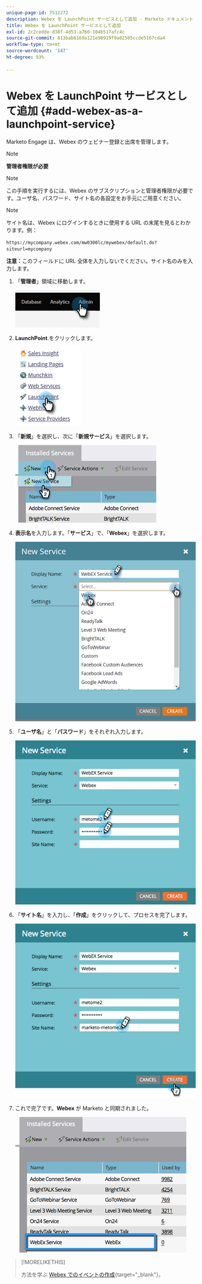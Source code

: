 ```yaml
---
unique-page-id: 7512272
description: Webex を LaunchPoint サービスとして追加 - Marketo ドキュメント - 製品ドキュメント
title: Webex を LaunchPoint サービスとして追加
exl-id: 2c2cedde-d38f-4d53-a760-104b517afc4c
source-git-commit: 813bab6169a121e90919f9a02505ccde5167cda4
workflow-type: tm+mt
source-wordcount: '147'
ht-degree: 93%

---
```


# Webex を LaunchPoint サービスとして追加 {#add-webex-as-a-launchpoint-service}

Marketo Engage は、Webex のウェビナー登録と出席を管理します。

>[!NOTE]
>
>**管理者権限が必要**

>[!NOTE]
>
>この手順を実行するには、Webex のサブスクリプションと管理者権限が必要です。ユーザ名、パスワード、サイト名の各設定をお手元にご用意ください。

>[!NOTE]
>
>サイト名は、Webex にログインするときに使用する URL の末尾を見るとわかります。例：
>
>`https://mycompany.webex.com/mw0300lc/mywebex/default.do?siteurl=mycompany`
>
>**注意：**&#x200B;このフィールドに URL 全体を入力しないでください。サイト名のみを入力します。

1. 「**管理者**」領域に移動します。

   ![](assets/add-webex-as-a-launchpoint-service-1.png)

1. **LaunchPoint**.をクリックします。

   ![](assets/add-webex-as-a-launchpoint-service-2.png)

1. 「**新規**」を選択し、次に「**新規サービス**」を選択します。

   ![](assets/add-webex-as-a-launchpoint-service-3.png)

1. **表示名**&#x200B;を入力します。「**サービス**」で、「**Webex**」を選択します。

   ![](assets/add-webex-as-a-launchpoint-service-4.png)

1. 「**ユーザ名**」と「**パスワード**」をそれぞれ入力します。

   ![](assets/add-webex-as-a-launchpoint-service-5.png)

1. 「**サイト名**」を入力し、「**作成**」をクリックして、プロセスを完了します。

   ![](assets/add-webex-as-a-launchpoint-service-6.png)

1. これで完了です。**Webex** が Marketo と同期されました。

   ![](assets/add-webex-as-a-launchpoint-service-7.png)

>[!MORELIKETHIS]
>
>方法を学ぶ [Webex でのイベントの作成](/help/marketo/product-docs/demand-generation/events/create-an-event/create-an-event-with-webex.md){target=&quot;_blank&quot;}。
